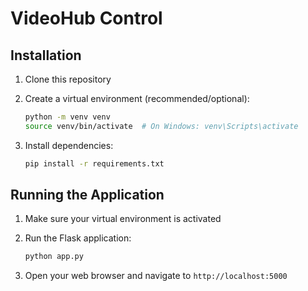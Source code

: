 # VideoHub Control

## Installation

1. Clone this repository
2. Create a virtual environment (recommended/optional):

   ```bash
   python -m venv venv
   source venv/bin/activate  # On Windows: venv\Scripts\activate
   ```

3. Install dependencies:

   ```bash
   pip install -r requirements.txt
   ```

## Running the Application

1. Make sure your virtual environment is activated
2. Run the Flask application:

   ```bash
   python app.py
   ```

3. Open your web browser and navigate to `http://localhost:5000` 